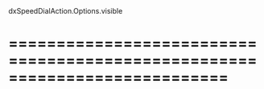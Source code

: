 <!--id-->dxSpeedDialAction.Options.visible<!--/id-->
===========================================================================
===========================================================================

